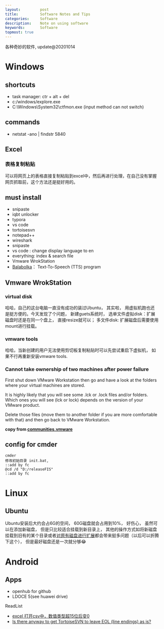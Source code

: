 ```yaml
---
layout:     	post
title:      	Software Notes and Tips
categories: 	Software
description:   	Note on using software
keywords: 		Software
topmost: true
---
```


各种奇妙的软件, update@20201014

# Windows

## shortcuts

- task manager: ctr + alt + del
- c:/windows/explore.exe
- C:\Windows\System32\ctfmon.exe      (input method can not switch)

## commands

- netstat -ano  | findstr 5840

## Excel

### 表格复制粘贴

可以将网页上的表格直接复制粘贴到excel中，然后再进行处理，在自己没有掌握网页抓取前，这个方法还是挺好用的。

## must install 

- snipaste
- iqbt unlocker
- typora
- vs code
- tortoisesvn
- notepad++
- wireshark
- snipaste
- vs code : change display language to en
- everything: index & search file
- Vmware WrokStation
- [Balabolka](http://www.cross-plus-a.com/balabolka.htm)： Text-To-Speech (TTS) program

## Vmware WrokStation

### virtual disk

哈哈，自己的这台电脑一直没有成功的装过Ubuntu， 其实啦， 用虚拟机跑也还是挺方便的。今天发现了个问题， 新建guets系统时， 选单文件虚拟disk：扩展磁盘时还是在同一个盘上， 直接resize就可以； 多文件disk: 扩展磁盘后需要使用mount进行挂载。

### vmware tools

哈哈，当新创建的用户无法使用剪切板复制粘贴时可以先尝试重启下虚拟机， 如果不行再重新安装vmware tools. 

### Cannot take ownership of two machines after power failure

First shut down VMware Workstation then go and have a look at the folders where your virtual machines are stored.

It is highly likely that you will see some .lck or .lock files and/or folders. Which ones you will see (lck or lock) depends on the version of your VMware product. 

Delete those files (move them to another folder if you are more comfortable with that) and then go back to VMware Workstation.  

**copy from  [communities.vmware](https://communities.vmware.com/message/1105740#1105740)**

## config for cmder

```
cmder
修改初始目录 init.bat,
::add by fc
@cd /d "D:/releaseFIS"
::add by fc
```

# Linux

## Ubuntu

Ubuntu安装后大约会占6G的空间， 60G磁盘就会占用到10%， 好伤心， 虽然可以在添加新磁盘， 但是只比较适合挂载到新目录上， 其他的操作方式如将新磁盘挂载到旧有的某个目录或者[对原有磁盘进行扩展](https://www.linuxprobe.com/linux-fdisk-size.html)都会带来挺多问题（以后可以折腾下这个）， 但是最好磁盘还是一次就分够😂

# Android

## Apps

- openhub for github
- LDOCE 5(see huawei  drive)

ReadList

- [excel 打开csv中，数值类型超15位后变0](https://blog.csdn.net/q944324153/article/details/82994999)
- [Is there anyway to get TortoiseSVN to leave EOL (line endings) as is?](https://stackoverflow.com/questions/11587806/is-there-anyway-to-get-tortoisesvn-to-leave-eol-line-endings-as-is)



